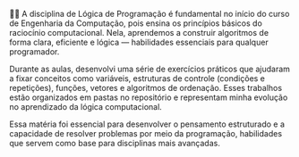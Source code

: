 👩‍💻 A disciplina de Lógica de Programação é fundamental no início do curso de Engenharia da Computação, pois ensina os princípios básicos do raciocínio computacional. Nela, aprendemos a construir algoritmos de forma clara, eficiente e lógica — habilidades essenciais para qualquer programador.

Durante as aulas, desenvolvi uma série de exercícios práticos que ajudaram a fixar conceitos como variáveis, estruturas de controle (condições e repetições), funções, vetores e algoritmos de ordenação. Esses trabalhos estão organizados em pastas no repositório e representam minha evolução no aprendizado da lógica computacional.

Essa matéria foi essencial para desenvolver o pensamento estruturado e a capacidade de resolver problemas por meio da programação, habilidades que servem como base para disciplinas mais avançadas.

